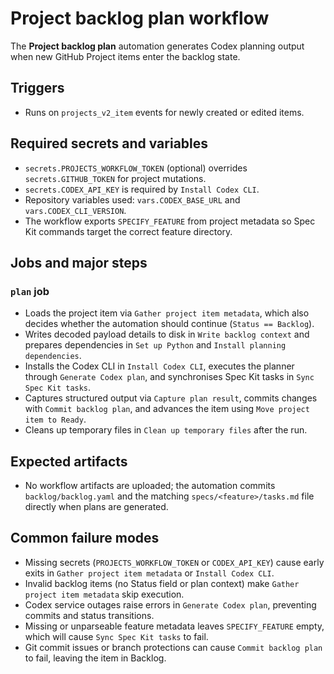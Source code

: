 # Project backlog plan workflow

The **Project backlog plan** automation generates Codex planning output when new GitHub Project items enter the backlog state.

## Triggers
- Runs on `projects_v2_item` events for newly created or edited items.

## Required secrets and variables
- `secrets.PROJECTS_WORKFLOW_TOKEN` (optional) overrides `secrets.GITHUB_TOKEN` for project mutations.
- `secrets.CODEX_API_KEY` is required by `Install Codex CLI`.
- Repository variables used: `vars.CODEX_BASE_URL` and `vars.CODEX_CLI_VERSION`.
- The workflow exports `SPECIFY_FEATURE` from project metadata so Spec Kit commands target the correct feature directory.

## Jobs and major steps
### `plan` job
- Loads the project item via `Gather project item metadata`, which also decides whether the automation should continue (`Status == Backlog`).
- Writes decoded payload details to disk in `Write backlog context` and prepares dependencies in `Set up Python` and `Install planning dependencies`.
- Installs the Codex CLI in `Install Codex CLI`, executes the planner through `Generate Codex plan`, and synchronises Spec Kit tasks in `Sync Spec Kit tasks`.
- Captures structured output via `Capture plan result`, commits changes with `Commit backlog plan`, and advances the item using `Move project item to Ready`.
- Cleans up temporary files in `Clean up temporary files` after the run.

## Expected artifacts
- No workflow artifacts are uploaded; the automation commits `backlog/backlog.yaml` and the matching `specs/<feature>/tasks.md` file directly when plans are generated.

## Common failure modes
- Missing secrets (`PROJECTS_WORKFLOW_TOKEN` or `CODEX_API_KEY`) cause early exits in `Gather project item metadata` or `Install Codex CLI`.
- Invalid backlog items (no Status field or plan context) make `Gather project item metadata` skip execution.
- Codex service outages raise errors in `Generate Codex plan`, preventing commits and status transitions.
- Missing or unparseable feature metadata leaves `SPECIFY_FEATURE` empty, which will cause `Sync Spec Kit tasks` to fail.
- Git commit issues or branch protections can cause `Commit backlog plan` to fail, leaving the item in Backlog.
